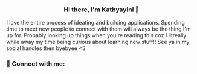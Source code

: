 

<h3 align="center">
Hi there, I'm Kathyayini</a> 👋
</h3>



I love the entire process of ideating and building applications. Spending time to meet new people to connect with them will always be the thing I'm up for. Probably looking up things when you're reading this coz I litreally while away my time being curious about learning new stuff!! See ya in my social handles then byebyee <3

### 🤝 Connect with me:

<a href="https://www.linkedin.com/in/kathyayini-b-712a4b23b/"></a>
<a href="https://instagram.com/h_t_a_k"></a>



 

